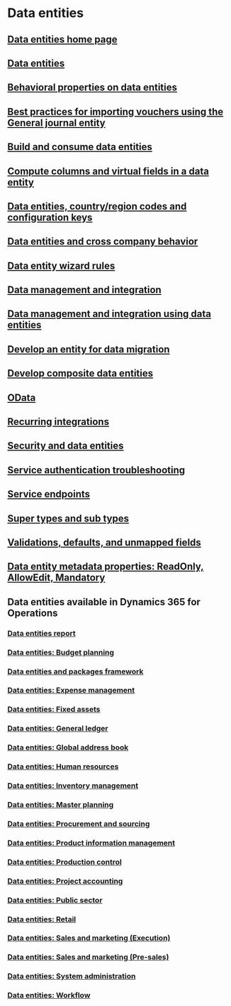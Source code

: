 # Data entities
## [Data entities home page](data-entities-home-page.md)
## [Data entities](data-entities.md)
## [Behavioral properties on data entities](behavioral-properties-data-entities.md)
## [Best practices for importing vouchers using the General journal entity](tips-tricks-import-general-journal-entity.md)
## [Build and consume data entities](build-consuming-data-entities.md)
## [Compute columns and virtual fields in a data entity](data-entity-computed-columns-virtual-fields.md)
## [Data entities, country/region codes and configuration keys](countryregion-codes-configuration-keys.md)
## [Data entities and cross company behavior](cross-company-behavior.md)
## [Data entity wizard rules](data-entity-wizard-rules.md)
## [Data management and integration](data-management-integration.md)
## [Data management and integration using data entities](lifecycle-services\data-management-integration-data-entity.md)
## [Develop an entity for data migration](develop-entity-for-data-migration.md)
## [Develop composite data entities](develop-composite-data-entities.md)
## [OData](odata.md)
## [Recurring integrations](recurring-integrations.md)
## [Security and data entities](security-data-entities.md)
## [Service authentication troubleshooting](troubleshoot-service-authentication.md)
## [Service endpoints](services-home-page.md)
## [Super types and sub types](support-super-type-sub-type.md)
## [Validations, defaults, and unmapped fields](validations-defaults-unmapped-fields.md)
## [Data entity metadata properties: ReadOnly, AllowEdit, Mandatory](dev-tools\metadata-properties.md)
## Data entities available in Dynamics 365 for Operations
### [Data entities report](data-entities-report.md)
### [Data entities: Budget planning](data-entities-budget-plan.md)
### [Data entities and packages framework](data-entities-data-packages.md)
### [Data entities: Expense management](data-entities-expense-management.md)
### [Data entities: Fixed assets](data-entities-fixed-assets.md)
### [Data entities: General ledger](data-entities-general-ledger.md)
### [Data entities: Global address book](data-entities-global-address-book.md)
### [Data entities: Human resources](data-entities-human-resources.md)
### [Data entities: Inventory management](data-entities-inventory-management.md)
### [Data entities: Master planning](data-entities-master-plan.md)
### [Data entities: Procurement and sourcing](data-entities-procurement-sourcing.md)
### [Data entities: Product information management](data-entities-product-information-management.md)
### [Data entities: Production control](data-entities-production-control.md)
### [Data entities: Project accounting](data-entities-project-accounting.md)
### [Data entities: Public sector](data-entities-public-sector.md)
### [Data entities: Retail](data-entities-retail.md)
### [Data entities: Sales and marketing (Execution)](data-entities-sales-marketing.md)
### [Data entities: Sales and marketing (Pre-sales)](data-entities-sales-marketing-pre-sales.md)
### [Data entities: System administration](data-entities-system-administration.md)
### [Data entities: Workflow](data-entities-workflow.md)
